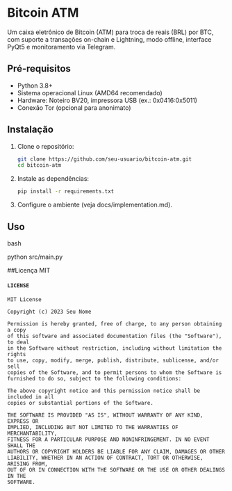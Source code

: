 # Bitcoin ATM

Um caixa eletrônico de Bitcoin (ATM) para troca de reais (BRL) por BTC, com suporte a transações on-chain e Lightning, modo offline, interface PyQt5 e monitoramento via Telegram.

## Pré-requisitos
- Python 3.8+
- Sistema operacional Linux (AMD64 recomendado)
- Hardware: Noteiro BV20, impressora USB (ex.: 0x0416:0x5011)
- Conexão Tor (opcional para anonimato)

## Instalação
1. Clone o repositório:
   ```bash
   git clone https://github.com/seu-usuario/bitcoin-atm.git
   cd bitcoin-atm
2. Instale as dependências:

   ```bash
   pip install -r requirements.txt

3. Configure o ambiente (veja docs/implementation.md).

## Uso
bash

python src/main.py

##Licença
MIT

#### `LICENSE`
```text
MIT License

Copyright (c) 2023 Seu Nome

Permission is hereby granted, free of charge, to any person obtaining a copy
of this software and associated documentation files (the "Software"), to deal
in the Software without restriction, including without limitation the rights
to use, copy, modify, merge, publish, distribute, sublicense, and/or sell
copies of the Software, and to permit persons to whom the Software is
furnished to do so, subject to the following conditions:

The above copyright notice and this permission notice shall be included in all
copies or substantial portions of the Software.

THE SOFTWARE IS PROVIDED "AS IS", WITHOUT WARRANTY OF ANY KIND, EXPRESS OR
IMPLIED, INCLUDING BUT NOT LIMITED TO THE WARRANTIES OF MERCHANTABILITY,
FITNESS FOR A PARTICULAR PURPOSE AND NONINFRINGEMENT. IN NO EVENT SHALL THE
AUTHORS OR COPYRIGHT HOLDERS BE LIABLE FOR ANY CLAIM, DAMAGES OR OTHER
LIABILITY, WHETHER IN AN ACTION OF CONTRACT, TORT OR OTHERWISE, ARISING FROM,
OUT OF OR IN CONNECTION WITH THE SOFTWARE OR THE USE OR OTHER DEALINGS IN THE
SOFTWARE.

